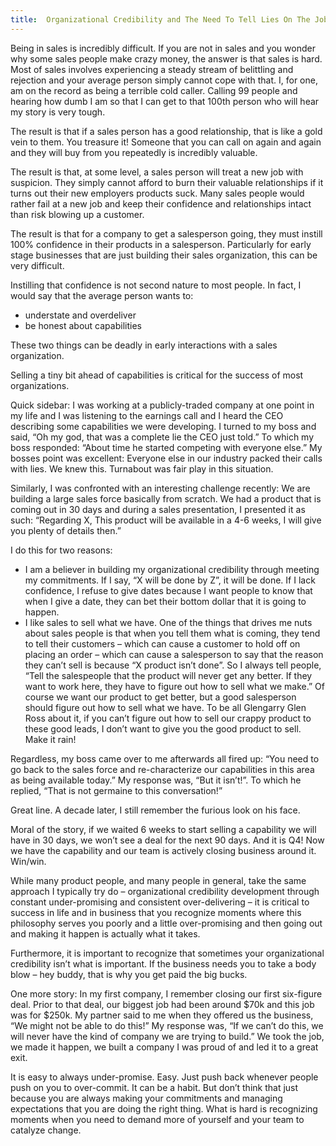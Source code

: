 ```yaml
---
title:  Organizational Credibility and The Need To Tell Lies On The Job
---
```


Being in sales is incredibly difficult. If you are not in sales and you wonder why some sales people make crazy money, the answer is that sales is hard. Most of sales involves experiencing a steady stream of belittling and rejection and your average person simply cannot cope with that. I, for one, am on the record as being a terrible cold caller. Calling 99 people and hearing how dumb I am so that I can get to that 100th person who will hear my story is very tough.

The result is that if a sales person has a good relationship, that is like a gold vein to them. You treasure it! Someone that you can call on again and again and they will buy from you repeatedly is incredibly valuable.

The result is that, at some level, a sales person will treat a new job with suspicion. They simply cannot afford to burn their valuable relationships if it turns out their new employers products suck. Many sales people would rather fail at a new job and keep their confidence and relationships intact than risk blowing up a customer.

The result is that for a company to get a salesperson going, they must instill 100% confidence in their products in a salesperson. Particularly for early stage businesses that are just building their sales organization, this can be very difficult.

Instilling that confidence is not second nature to most people. In fact, I would say that the average person wants to:

<ul>
	<li>understate and overdeliver</li>
	<li>be honest about capabilities</li>
</ul>

These two things can be deadly in early interactions with a sales organization.

Selling a tiny bit ahead of capabilities is critical for the success of most organizations.

Quick sidebar: I was working at a publicly-traded company at one point in my life and I was listening to the earnings call and I heard the CEO describing some capabilities we were developing. I turned to my boss and said, “Oh my god, that was a complete lie the CEO just told.” To which my boss responded: “About time he started competing with everyone else.” My bosses point was excellent: Everyone else in our industry packed their calls with lies. We knew this. Turnabout was fair play in this situation.

Similarly, I was confronted with an interesting challenge recently: We are building a large sales force basically from scratch. We had a product that is coming out in 30 days and during a sales presentation, I presented it as such: “Regarding X, This product will be available in a 4-6 weeks, I will give you plenty of details then.”

I do this for two reasons:

<ul>
	<li>I am a believer in building my organizational credibility through meeting my commitments. If I say, “X will be done by Z”, it will be done. If I lack confidence, I refuse to give dates because I want people to know that when I give a date, they can bet their bottom dollar that it is going to happen.</li>
	<li>I like sales to sell what we have. One of the things that drives me nuts about sales people is that when you tell them what is coming, they tend to tell their customers – which can cause a customer to hold off on placing an order – which can cause a salesperson to say that the reason they can’t sell is because “X product isn’t done”. So I always tell people, “Tell the salespeople that the product will never get any better. If they want to work here, they have to figure out how to sell what we make.” Of course we want our product to get better, but a good salesperson should figure out how to sell what we have. To be all Glengarry Glen Ross about it, if you can’t figure out how to sell our crappy product to these good leads, I don’t want to give you the good product to sell. Make it rain!</li>
</ul>

Regardless, my boss came over to me afterwards all fired up: “You need to go back to the sales force and re-characterize our capabilities in this area as being available today.” My response was, “But it isn’t!”. To which he replied, “That is not germaine to this conversation!”

Great line. A decade later, I still remember the furious look on his face.

Moral of the story, if we waited 6 weeks to start selling a capability we will have in 30 days, we won’t see a deal for the next 90 days. And it is Q4! Now we have the capability and our team is actively closing business around it. Win/win.

While many product people, and many people in general, take the same approach I typically try do – organizational credibility development through constant under-promising and consistent over-delivering – it is critical to success in life and in business that you recognize moments where this philosophy serves you poorly and a little over-promising and then going out and making it happen is actually what it takes.

Furthermore, it is important to recognize that sometimes your organizational credibility isn’t what is important. If the business needs you to take a body blow – hey buddy, that is why you get paid the big bucks.

One more story: In my first company, I remember closing our first six-figure deal. Prior to that deal, our biggest job had been around $70k and this job was for $250k. My partner said to me when they offered us the business, “We might not be able to do this!” My response was, “If we can’t do this, we will never have the kind of company we are trying to build.” We took the job, we made it happen, we built a company I was proud of and led it to a great exit.

It is easy to always under-promise. Easy. Just push back whenever people push on you to over-commit. It can be a habit. But don’t think that just because you are always making your commitments and managing expectations that you are doing the right thing. What is hard is recognizing moments when you need to demand more of yourself and your team to catalyze change.